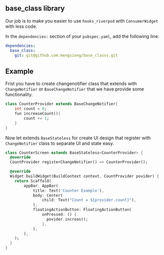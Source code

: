 ## base_class library

Our job is to make you easier to use `hooks_riverpod` with `ConsumerWidget` with less code.

In the `dependencies:` section of your `pubspec.yaml`, add the following line:

```yaml
dependencies:
  base_class:
    git: git@github.com:mengsieng/base_classs.git
```

## Example

Frist you have to create changenotifier class that extends with `ChangeNotifier` or `BaseChangeNotifier` that we have provide some functionality.

```dart
class CounterProvider extends BaseChangeNotifier{
    int count = 0;
    fun increaseCount(){
        count += 1;
    }
}
```

Now let extends `BaseStateless` for create UI design that register with `ChangeNotifier` class to separate UI and state easy.

```dart
class CounterScreen extends BaseStateless<CounterProvider> {
  @override
  CountProvider registerChangeNotifier() => CounterProvider();

  @override
  Widget buildWidget(BuildContext context, CountProvider povider) {
    return Scaffold(
        appBar: AppBar(
            title: Text('Counter Example'),
            body: Center(
                child: Text("Count = ${provider.count}"),
            ),
            floatingActionButton: FloatingActionButton(
                onPressed: () {
                  povider.increas();
                },
            ),
        ),
    );
  }
}
```
